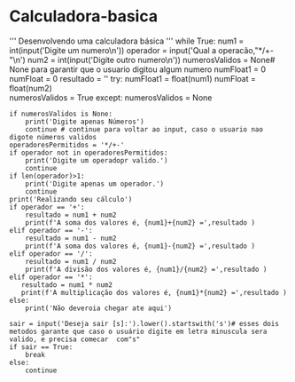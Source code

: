 # Calculadora-basica
''' Desenvolvendo uma calculadora básica
'''
while True:
    num1 = int(input('Digite um numero\n'))
    operador = input('Qual a operacão,"*/+-"\n')
    num2 = int(input('Digite outro numero\n'))
    numerosValidos = None# None para garantir que o usuario digitou algum numero 
    numFloat1 = 0
    numFloat = 0
    resultado = ''
    try:
        numFloat1 = float(num1)
        numFloat = float(num2)  
        numerosValidos = True
    except:
        numerosValidos = None
        
    if numerosValidos is None:    
        print('Digite apenas Números')
        continue # continue para voltar ao input, caso o usuario nao digote números validos
    operadoresPermitidos = '*/+-'
    if operador not in operadoresPermitidos:
        print('Digite um operadopr valido.')
        continue
    if len(operador)>1:
        print('Digite apenas um operador.')
        continue
    print('Realizando seu cálculo')
    if operador == '+':
        resultado = num1 + num2
        print(f'A soma dos valores é, {num1}+{num2} =',resultado )
    elif operador == '-':
        resultado = num1 - num2
        print(f'A soma dos valores é, {num1}-{num2} =',resultado )
    elif operador == '/':
        resultado = num1 / num2
        print(f'A divisão dos valores é, {num1}/{num2} =',resultado )
    elif operador == '*':
       resultado = num1 * num2
       print(f'A multiplicação dos valores é, {num1}*{num2} =',resultado )
    else: 
        print('Não deveroia chegar ate aqui')    

    sair = input('Deseja sair [s]:').lower().startswith('s')# esses dois metodos garante que caso o usuário digite em letra minuscula sera valido, e precisa comecar  com"s"
    if sair == True:
        break    
    else:
        continue
